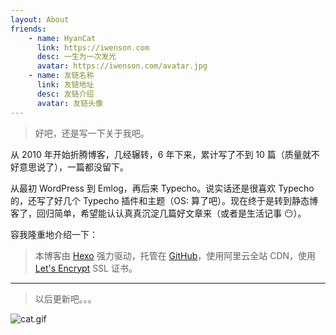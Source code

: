 ```yaml
---
layout: About
friends:
    - name: HyanCat
      link: https://iwenson.com
      desc: 一生为一次发光
      avatar: https://iwenson.com/avatar.jpg
    - name: 友链名称
      link: 友链地址
      desc: 友链介绍
      avatar: 友链头像
---
```


> 好吧，还是写一下关于我吧。

从 2010 年开始折腾博客，几经辗转，6 年下来，累计写了不到 10 篇（质量就不好意思说了），一篇都没留下。

从最初 WordPress 到 Emlog，再后来 Typecho。说实话还是很喜欢 Typecho 的，还写了好几个 Typecho 插件和主题（OS: 算了吧）。现在终于是转到静态博客了，回归简单，希望能认认真真沉淀几篇好文章来（或者是生活记事 😶）。

容我隆重地介绍一下：

> 本博客由 [Hexo](https://hexo.io/) 强力驱动，托管在 [GitHub](https://github.com/HyanCat/hyancat.github.io)，使用阿里云全站 CDN，使用 [Let's Encrypt](https://letsencrypt.org/) SSL 证书。

---

> 以后更新吧。。。

![cat.gif](https://pico.oss-cn-hangzhou.aliyuncs.com/ipic/2018-01-01-avatar.gif)
